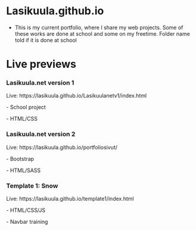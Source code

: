 # Lasikuula.github.io

* This is my current portfolio, where I share my web projects. Some of these works are done at school and some on my freetime. Folder name told if it is done at school

# Live previews

<h3>Lasikuula.net version 1</h3>
<p>Live:  https://lasikuula.github.io/Lasikuulanetv1/index.html </p>
<p>- School project</p>
<p>- HTML/CSS</p>

<h3>Lasikuula.net version 2</h3>
<p>Live: https://lasikuula.github.io/portfoliosivut/</p>
<p>- Bootstrap</p>
<p>- HTML/SASS</p>

<h3>Template 1: Snow</h3>
<p>Live: https://lasikuula.github.io/template1/index.html</p>
<p>- HTML/CSS/JS</p>
<p>- Navbar training</p>

